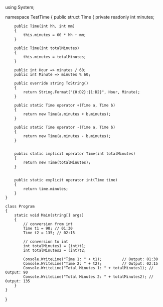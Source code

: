 using System;

namespace TestTime
{
    public struct Time
    {
        private readonly int minutes;

        public Time(int hh, int mm)
        {
            this.minutes = 60 * hh + mm;
        }

        public Time(int totalMinutes)
        {
            this.minutes = totalMinutes;
        }

        public int Hour => minutes / 60;
        public int Minute => minutes % 60;

        public override string ToString()
        {
            return String.Format("{0:D2}:{1:D2}", Hour, Minute);
        }

        public static Time operator +(Time a, Time b)
        {
            return new Time(a.minutes + b.minutes);
        }

        public static Time operator -(Time a, Time b)
        {
            return new Time(a.minutes - b.minutes);
        }


        public static implicit operator Time(int totalMinutes)
        {
            return new Time(totalMinutes);
        }


        public static explicit operator int(Time time)
        {
            return time.minutes;
        }
    }
 
    class Program
    {
        static void Main(string[] args)
        {
            // conversion from int
            Time t1 = 90; // 01:30
            Time t2 = 135; // 02:15

            // conversion to int
            int totalMinutes1 = (int)t1;
            int totalMinutes2 = (int)t2;

            Console.WriteLine("Time 1: " + t1);         // Output: 01:30
            Console.WriteLine("Time 2: " + t2);         // Output: 02:15
            Console.WriteLine("Total Minutes 1: " + totalMinutes1); // Output: 90
            Console.WriteLine("Total Minutes 2: " + totalMinutes2); // Output: 135
        }
    }
}
